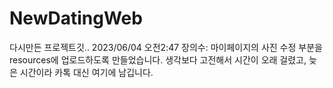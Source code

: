 # NewDatingWeb
다시만든 프로젝트깃..
2023/06/04 오전2:47 장의수: 마이페이지의 사진 수정 부분을 resources에 업로드하도록 만들었습니다. 생각보다 고전해서 시간이 오래 걸렸고, 늦은 시간이라 카톡 대신 여기에 남깁니다.
